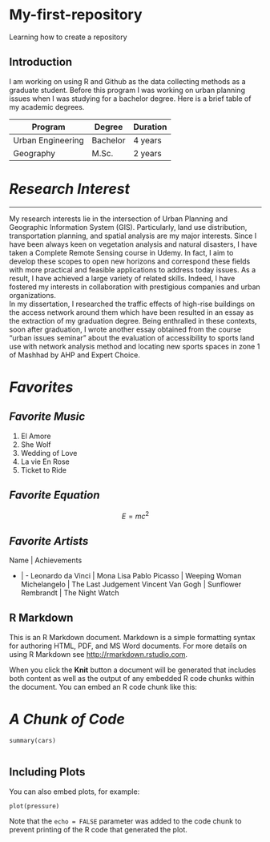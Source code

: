 # My-first-repository
Learning how to create a repository


## Introduction


I am working on using R and Github as the data collecting methods as a graduate student. Before this program I was working on urban planning issues when I was studying for a bachelor degree. Here is a brief table of my academic degrees.

Program | Degree | Duration
-| - | -
Urban Engineering | Bachelor | 4 years
Geography | M.Sc. | 2 years


# ***Research Interest***
***
My research interests lie in the intersection of Urban Planning and Geographic Information System (GIS). Particularly, land use distribution, transportation planning, and spatial analysis are my major interests. Since I have been always keen on vegetation analysis and natural disasters, I have taken a Complete Remote Sensing course in Udemy. In fact, I aim to develop these scopes to open new horizons and correspond these fields with more practical and feasible applications to address today issues. As a result, I have achieved a large variety of related skills. Indeed, I have fostered my interests in collaboration with prestigious companies and urban organizations.  
In my dissertation, I researched the traffic effects of high-rise buildings on the access network around them which have been resulted in an essay as the extraction of my graduation degree. Being enthralled in these contexts, soon after graduation, I wrote another essay obtained from the course “urban issues seminar” about the evaluation of accessibility to sports land use with network analysis method and locating new sports spaces in zone 1 of Mashhad by AHP and Expert Choice. 

# ***Favorites***  
## ***Favorite Music***  
1. El Amore  
2. She Wolf
3. Wedding of Love  
4. La vie En Rose
5. Ticket to Ride  

## ***Favorite Equation***  
$$  
E=mc^2  
$$

## ***Favorite Artists***  

Name | Achievements
- | -
Leonardo da Vinci | Mona Lisa
Pablo Picasso | Weeping Woman  
Michelangelo | The Last Judgement
Vincent Van Gogh | Sunflower  
Rembrandt | The Night Watch  


## R Markdown

This is an R Markdown document. Markdown is a simple formatting syntax for authoring HTML, PDF, and MS Word documents. For more details on using R Markdown see <http://rmarkdown.rstudio.com>.

When you click the **Knit** button a document will be generated that includes both content as well as the output of any embedded R code chunks within the document. You can embed an R code chunk like this:  

# ***A Chunk of Code***
```{r cars}
summary(cars)
```

```{r testing-arguments, eval = FALSE}

```

## Including Plots

You can also embed plots, for example:

```{r pressure, echo=FALSE}
plot(pressure)
```


Note that the `echo = FALSE` parameter was added to the code chunk to prevent printing of the R code that generated the plot.
